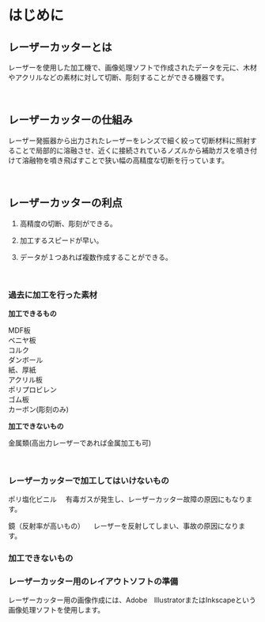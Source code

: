 # はじめに

## レーザーカッターとは


レーザーを使用した加工機で、画像処理ソフトで作成されたデータを元に、木材やアクリルなどの素材に対して切断、彫刻することができる機器です。

<br>

## レーザーカッターの仕組み

レーザー発振器から出力されたレーザーをレンズで細く絞って切断材料に照射することで局部的に溶融させ、近くに接続されているノズルから補助ガスを噴き付けて溶融物を噴き飛ばすことで狭い幅の高精度な切断を行っています。

<br>

## レーザーカッターの利点

1. 高精度の切断、彫刻ができる。

2. 加工するスピードが早い。

3. データが１つあれば複数作成することができる。

<br>

### 過去に加工を行った素材

**加工できるもの**

MDF板
<br>
ベニヤ板
<br>
コルク
<br>
ダンボール
<br>
紙、厚紙
<br>
アクリル板
<br>
ポリプロビレン
<br>
ゴム板
<br>
カーボン(彫刻のみ)


**加工できないもの**

金属類(高出力レーザーであれば金属加工も可)

<br>

### レーザーカッターで加工してはいけないもの

ポリ塩化ビニル
　有毒ガスが発生し、レーザーカッター故障の原因にもなります。

鏡（反射率が高いもの）
　レーザーを反射してしまい、事故の原因になります。

### 加工できないもの

### レーザーカッター用のレイアウトソフトの準備

レーザーカッター用の画像作成には、Adobe　IllustratorまたはInkscapeという画像処理ソフトを使用します。


